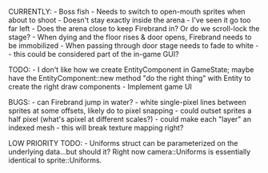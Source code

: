 CURRENTLY:
    - Boss fish
        - Needs to switch to open-mouth sprites when about to shoot
        - Doesn't stay exactly inside the arena - I've seen it go too far left
        - Does the arena close to keep Firebrand in? Or do we scroll-lock the stage?
        - When dying and the floor rises & door opens, Firebrand needs to be immobilized
        - When passing through door stage needs to fade to white -- this could be considered part of the in-game GUI?

TODO:
    - I don't like how we create EntityComponent in GameState; maybe have the EntityComponent::new method "do the right thing" with Entity to create the right draw components
    - Implement game UI

BUGS:
    - can Firebrand jump in water?
    - white single-pixel lines between sprites at some offsets, likely do to pixel snapping
        - could outset sprites a half pixel (what's apixel at different scales?)
        - could make each "layer" an indexed mesh
            - this will break texture mapping right?

LOW PRIORITY TODO:
    - Uniforms struct can be parameterized on the underlying data...but should it? Right now camera::Uniforms is essentially identical to sprite::Uniforms.
